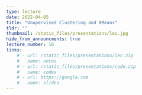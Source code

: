 ```yaml
---
type: lecture
date: 2022-04-05
title: "Unupervised Clustering and KMeans"
tldr: ""
thumbnail: /static_files/presentations/lec.jpg
hide_from_announcments: true
lecture_number: 16
links: 
    # - url: /static_files/presentations/lec.zip
    #   name: notes
    # - url: /static_files/presentations/code.zip
    #   name: codes
    # - url: https://google.com
    #   name: slides
---
```

<!-- **Suggested Readings:** -->
<!-- - [Readings 1](http://example.com) -->
